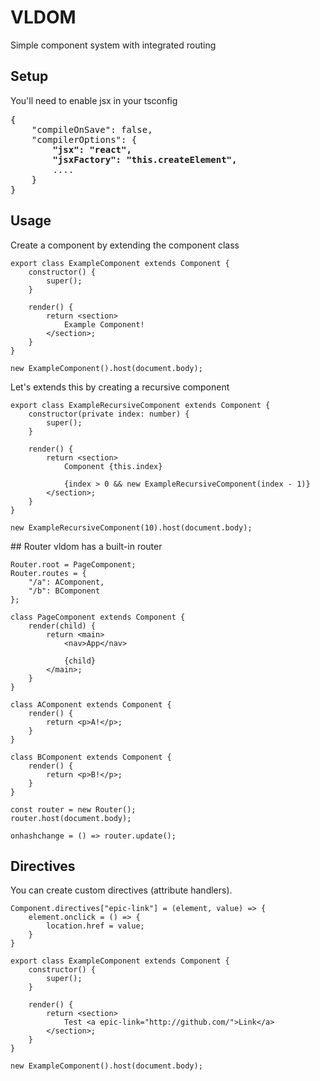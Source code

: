 # VLDOM
Simple component system with integrated routing

## Setup
You'll need to enable jsx in your tsconfig
<pre>{
	"compileOnSave": false,
	"compilerOptions": {
		<b>"jsx": "react",
		"jsxFactory": "this.createElement",</b>
		....
	}
}</pre>

## Usage
Create a component by extending the component class

```
export class ExampleComponent extends Component {
	constructor() {
		super();
	}

	render() {
		return <section>
			Example Component!
		</section>;
	}
}

new ExampleComponent().host(document.body);
```

Let's extends this by creating a recursive component

```
export class ExampleRecursiveComponent extends Component {
	constructor(private index: number) {
		super();
	}

	render() {
		return <section>
			Component {this.index}

			{index > 0 && new ExampleRecursiveComponent(index - 1)}
		</section>;
	}
}

new ExampleRecursiveComponent(10).host(document.body);
```

## Router
vldom has a built-in router
```
Router.root = PageComponent;
Router.routes = {
	"/a": AComponent,
	"/b": BComponent
};

class PageComponent extends Component {
	render(child) {
		return <main>
			<nav>App</nav>

			{child}
		</main>;
	}
}

class AComponent extends Component {
	render() {
		return <p>A!</p>;
	}
}

class BComponent extends Component {
	render() {
		return <p>B!</p>;
	}
}

const router = new Router();
router.host(document.body);

onhashchange = () => router.update();
```

## Directives
You can create custom directives (attribute handlers).

```
Component.directives["epic-link"] = (element, value) => {
	element.onclick = () => {
		location.href = value;
	}
}

export class ExampleComponent extends Component {
	constructor() {
		super();
	}

	render() {
		return <section>
			Test <a epic-link="http://github.com/">Link</a>
		</section>;
	}
}

new ExampleComponent().host(document.body);
```